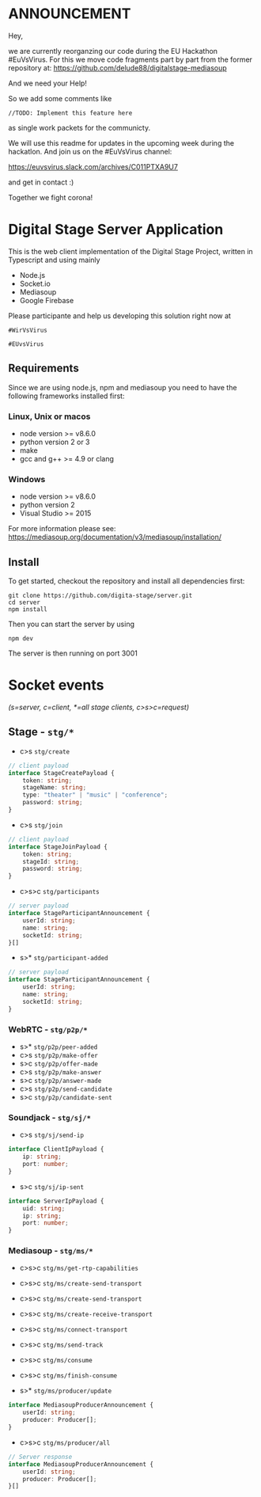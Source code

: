 # ANNOUNCEMENT

Hey,

we are currently reorganzing our code during the EU Hackathon #EuVsVirus.
For this we move code fragments part by part from the former repository at:
https://github.com/delude88/digitalstage-mediasoup

And we need your Help!

So we add some comments like

    //TODO: Implement this feature here
    
as single work packets for the communicty.

We will use this readme for updates in the upcoming week during the hackatlon.
And join us on the #EuVsVirus channel:

https://euvsvirus.slack.com/archives/C011PTXA9U7

and get in contact :)

Together we fight corona!

# Digital Stage Server Application

This is the web client implementation of the Digital Stage Project, written in Typescript and using mainly
 - Node.js
 - Socket.io
 - Mediasoup
 - Google Firebase
 
 Please participante and help us developing this solution right now at
 
    #WirVsVirus
     
    #EUvsVirus

## Requirements

Since we are using node.js, npm and mediasoup you need to have the following frameworks installed first:

### Linux, Unix or macos
- node version >= v8.6.0
- python version 2 or 3
- make
- gcc and g++ >= 4.9 or clang

### Windows

- node version >= v8.6.0
- python version 2
- Visual Studio >= 2015

For more information please see: https://mediasoup.org/documentation/v3/mediasoup/installation/

## Install

To get started, checkout the repository and install all dependencies first:

    git clone https://github.com/digita-stage/server.git
    cd server
    npm install
    
Then you can start the server by using

    npm dev
    
The server is then running on port 3001    


# Socket events
_(s=server, c=client, *=all stage clients, c>s>c=request)_

## Stage - `stg/*`
* c>s `stg/create`
```typescript
// client payload
interface StageCreatePayload {
    token: string;
    stageName: string;
    type: "theater" | "music" | "conference";
    password: string;
}
```

* c>s `stg/join`
```typescript
// client payload
interface StageJoinPayload {
    token: string;
    stageId: string;
    password: string;
}
```
* c>s>c `stg/participants`
```typescript
// server payload
interface StageParticipantAnnouncement {
    userId: string;
    name: string;
    socketId: string;
}[]
```
* s>* `stg/participant-added`
```typescript
// server payload
interface StageParticipantAnnouncement {
    userId: string;
    name: string;
    socketId: string;
}
```
### WebRTC - `stg/p2p/*`
* s>* `stg/p2p/peer-added`
* c>s `stg/p2p/make-offer`
* s>c `stg/p2p/offer-made`
* c>s `stg/p2p/make-answer`
* s>c `stg/p2p/answer-made`
* c>s `stg/p2p/send-candidate`
* s>c `stg/p2p/candidate-sent`

### Soundjack - `stg/sj/*`
* c>s `stg/sj/send-ip`
```typescript
interface ClientIpPayload {
    ip: string;
    port: number;
}
```

* s>c `stg/sj/ip-sent`
```typescript
interface ServerIpPayload {
    uid: string;
    ip: string;
    port: number;
}
```

### Mediasoup - `stg/ms/*`
* c>s>c `stg/ms/get-rtp-capabilities`
* c>s>c `stg/ms/create-send-transport`
* c>s>c `stg/ms/create-send-transport`
* c>s>c `stg/ms/create-receive-transport`
* c>s>c `stg/ms/connect-transport`
* c>s>c `stg/ms/send-track`
* c>s>c `stg/ms/consume`
* c>s>c `stg/ms/finish-consume`

* s>* `stg/ms/producer/update`
```typescript
interface MediasoupProducerAnnouncement {
    userId: string;
    producer: Producer[];
}
```
* c>s>c `stg/ms/producer/all`
```typescript
// Server response
interface MediasoupProducerAnnouncement {
    userId: string;
    producer: Producer[];
}[]
```